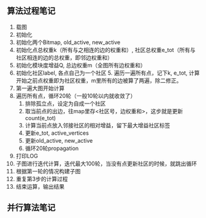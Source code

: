 ## 算法过程笔记

1.  载图
2.  初始化
3.  初始化两个Bitmap, old_active, new_active
4.  初始化点总权重k（所有与之相连的边的权重和）, 社区总权重e_tot（所有与社区相连的边的总权重，即邻边权重和）
5.  初始化模块度增益Q, 总边权重m（全图所有边权重和）
6.  初始化社区label, 各点自己为一个社区
    5.  遍历一遍所有点，记下k, e_tot, 计算开始之前点权重即为社区权重，m里所有的边被算了两遍，除二修正。
7.  第一遍大图开始计算
8.  遍历所有点，循环20轮（一般10轮以内就收敛了）
    1.  排除孤立点，设定为自成一个社区
    2.  取当前点的出边，往map里存&lt;社区号，边权重和>，这步就是更新count(e_tot)
    3.  计算当前点放入邻接社区的相对增益，留下最大增益社区标签
    4.  更新e_tot, active_vertices
    5.  更新old_active, new_active
    6.  循环20轮propagation
9.  打印LOG
10. 子图进行迭代计算，迭代最大100轮，当没有点更新社区的时候，就跳出循环
11. 根据第一轮的情况构建子图
12. 重复第3步的计算过程
13. 结束运算，输出结果

## 并行算法笔记
